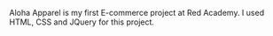 Aloha Apparel is my first E-commerce project at Red Academy. I used HTML, CSS and JQuery for this project. 
